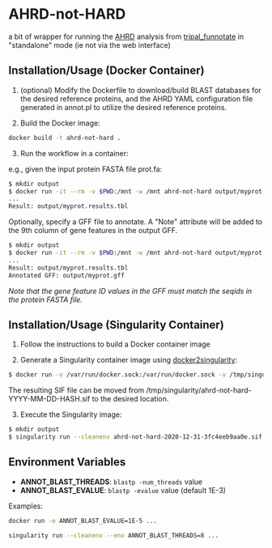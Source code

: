 # AHRD-not-HARD
a bit of wrapper for running the [AHRD](https://github.com/groupschoof/AHRD) analysis from [tripal_funnotate](https://github.com/legumeinfo/tripal_funnotate) in "standalone" mode (ie not via the web interface)


## Installation/Usage (Docker Container)

1. (optional) Modify the Dockerfile to download/build BLAST databases for the desired reference proteins, and the AHRD YAML configuration file generated in annot.pl to utilize the desired reference proteins.

2. Build the Docker image:

```sh
docker build -t ahrd-not-hard .
```

3. Run the workflow in a container:

e.g., given the input protein FASTA file prot.fa:

```sh
$ mkdir output
$ docker run -it --rm -v $PWD:/mnt -w /mnt ahrd-not-hard output/myprot prot.fa
...
Result: output/myprot.results.tbl
```

Optionally, specify a GFF file to annotate.
A "Note" attribute will be added to the 9th column of gene features in the output GFF.

```sh
$ mkdir output
$ docker run -it --rm -v $PWD:/mnt -w /mnt ahrd-not-hard output/myprot prot.fa genes.gff
...
Result: output/myprot.results.tbl
Annotated GFF: output/myprot.gff
```

*Note that the gene feature ID values in the GFF must match the seqids in the protein FASTA file.*

## Installation/Usage (Singularity Container)

1. Follow the instructions to build a Docker container image

2. Generate a Singularity container image using [docker2singularity](https://github.com/singularityhub/docker2singularity):

```sh
$ docker run -v /var/run/docker.sock:/var/run/docker.sock -v /tmp/singularity:/output --privileged -t --rm quay.io/singularity/docker2singularity:v3.7.0 ahrd-not-hard
```

The resulting SIF file can be moved from /tmp/singularity/ahrd-not-hard-YYYY-MM-DD-HASH.sif to the desired location.

3. Execute the Singularity image:

```sh
$ mkdir output
$ singularity run --cleanenv ahrd-not-hard-2020-12-31-3fc4eeb9aa0e.sif output/myprot prot.fa genes.gff
```

## Environment Variables

* **ANNOT_BLAST_THREADS**: `blastp -num_threads` value
* **ANNOT_BLAST_EVALUE**: `blastp -evalue` value (default 1E-3)

Examples:

```sh
docker run -e ANNOT_BLAST_EVALUE=1E-5 ...
```

```sh
singularity run --cleanenv --env ANNOT_BLAST_THREADS=8 ...
```
